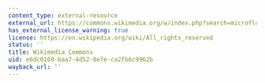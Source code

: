 ```yaml
---
content_type: external-resource
external_url: https://commons.wikimedia.org/w/index.php?search=microfluidic+chip&title=Special:Search&profile=default&fulltext=1&searchToken=bj2f9xj980o6tqm6rqf2cwnaq#/media/File:FISHchip.jpg
has_external_license_warning: true
license: https://en.wikipedia.org/wiki/All_rights_reserved
status: ''
title: Wikimedia Commons
uid: e6dc0169-baa7-4d52-8efe-ca2fb6c9962b
wayback_url: ''
---
```

